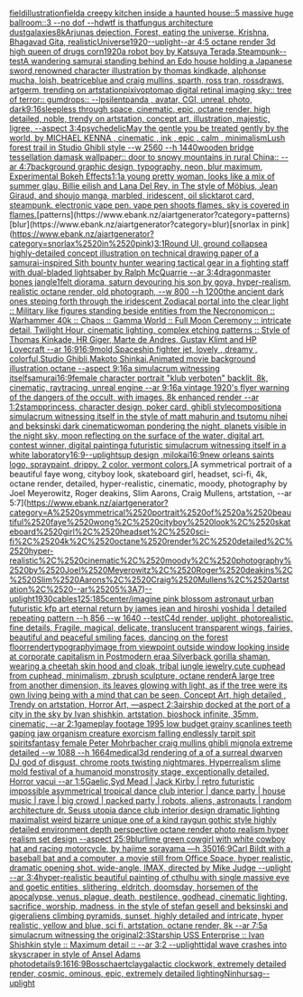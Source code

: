 [field](https://www.ebank.nz/aiartgenerator?category=field)[illustration](https://www.ebank.nz/aiartgenerator?category=illustration)[field](https://www.ebank.nz/aiartgenerator?category=field)[a creepy kitchen inside a haunted house::5 massive huge ballroom::3 --no dof --hd](https://www.ebank.nz/aiartgenerator?category=a%2520creepy%2520kitchen%2520inside%2520a%2520haunted%2520house%3A%3A5%2520massive%2520huge%2520ballroom%3A%3A3%2520--no%2520dof%2520--hd)[wtf is that](https://www.ebank.nz/aiartgenerator?category=wtf%2520is%2520that)[fungus architecture dust](https://www.ebank.nz/aiartgenerator?category=fungus%2520architecture%2520dust)[galaxies](https://www.ebank.nz/aiartgenerator?category=galaxies)[8k](https://www.ebank.nz/aiartgenerator?category=8k)[Arjunas dejection, Forest, eating the universe, Krishna, Bhagavad Gita, realistic](https://www.ebank.nz/aiartgenerator?category=Arjunas%2520dejection%2C%2520Forest%2C%2520eating%2520the%2520universe%2C%2520Krishna%2C%2520Bhagavad%2520Gita%2C%2520realistic)[Universe](https://www.ebank.nz/aiartgenerator?category=Universe)[1920](https://www.ebank.nz/aiartgenerator?category=1920)[--uplight](https://www.ebank.nz/aiartgenerator?category=--uplight)[--ar 4:5 octane render 3d high queen of drugs corn](https://www.ebank.nz/aiartgenerator?category=--ar%25204%3A5%2520octane%2520render%25203d%2520high%2520queen%2520of%2520drugs%2520corn)[1920](https://www.ebank.nz/aiartgenerator?category=1920)[a robot boy by Katsuya Terada,Steampunk](https://www.ebank.nz/aiartgenerator?category=a%2520robot%2520boy%2520by%2520Katsuya%2520Terada%2CSteampunk)[--test](https://www.ebank.nz/aiartgenerator?category=--test)[A wandering samurai standing behind an Edo house holding a Japanese sword,renowned character illustration by thomas kindkade, alphonse mucha, loish, beatriceblue and craig mullins, sparth, ross tran, rossdraws, artgerm, trending on artstation](https://www.ebank.nz/aiartgenerator?category=A%2520wandering%2520samurai%2520standing%2520behind%2520an%2520Edo%2520house%2520holding%2520a%2520Japanese%2520sword%2Crenowned%2520character%2520illustration%2520by%2520thomas%2520kindkade%2C%2520alphonse%2520mucha%2C%2520loish%2C%2520beatriceblue%2520and%2520craig%2520mullins%2C%2520sparth%2C%2520ross%2520tran%2C%2520rossdraws%2C%2520artgerm%2C%2520trending%2520on%2520artstation)[pixiv](https://www.ebank.nz/aiartgenerator?category=pixiv)[optomap digital retinal imaging sky:: tree of terror:: gumdrops::  --lp](https://www.ebank.nz/aiartgenerator?category=optomap%2520digital%2520retinal%2520imaging%2520sky%3A%3A%2520tree%2520of%2520terror%3A%3A%2520gumdrops%3A%3A%2520%2520--lp)[silent](https://www.ebank.nz/aiartgenerator?category=silent)[panda , avatar, CGI, unreal, photo, dark](https://www.ebank.nz/aiartgenerator?category=panda%2520%2C%2520avatar%2C%2520CGI%2C%2520unreal%2C%2520photo%2C%2520dark)[9:16](https://www.ebank.nz/aiartgenerator?category=9%3A16)[sleepless through space, cinematic, epic,  octane render, high detailed, noble, trendy on artstation, concept art, illustration, majestic, ligree, --aspect 3:4](https://www.ebank.nz/aiartgenerator?category=sleepless%2520through%2520space%2C%2520cinematic%2C%2520epic%2C%2520%2520octane%2520render%2C%2520high%2520detailed%2C%2520noble%2C%2520trendy%2520on%2520artstation%2C%2520concept%2520art%2C%2520illustration%2C%2520majestic%2C%2520ligree%2C%2520--aspect%25203%3A4)[psychedelic](https://www.ebank.nz/aiartgenerator?category=psychedelic)[May the gentle you be treated gently by the world, by MICHAEL KENNA , cinematic , ink , epic , calm , minimalism](https://www.ebank.nz/aiartgenerator?category=May%2520the%2520gentle%2520you%2520be%2520treated%2520gently%2520by%2520the%2520world%2C%2520by%2520MICHAEL%2520KENNA%2520%2C%2520cinematic%2520%2C%2520ink%2520%2C%2520epic%2520%2C%2520calm%2520%2C%2520minimalism)[Lush forest trail in Studio Ghibli style  --w 2560 --h 1440](https://www.ebank.nz/aiartgenerator?category=Lush%2520forest%2520trail%2520in%2520Studio%2520Ghibli%2520style%2520%2520--w%25202560%2520--h%25201440)[wooden bridge tessellation damask wallpaper:: door to snowy mountains in rural China:: --ar 4:7](https://www.ebank.nz/aiartgenerator?category=wooden%2520bridge%2520tessellation%2520damask%2520wallpaper%3A%3A%2520door%2520to%2520snowy%2520mountains%2520in%2520rural%2520China%3A%3A%2520--ar%25204%3A7)[background graphic design, typography, neon, blur maximum, Experimental Bokeh Effects](https://www.ebank.nz/aiartgenerator?category=background%2520graphic%2520design%2C%2520typography%2C%2520neon%2C%2520blur%2520maximum%2C%2520Experimental%2520Bokeh%2520Effects)[1:1](https://www.ebank.nz/aiartgenerator?category=1%3A1)[a young pretty woman, looks like a mix of summer glau, Billie eilish and Lana Del Rey, in The style of Möbius, Jean Giraud, and shoujo manga, marbled, iridescent, oil slick](https://www.ebank.nz/aiartgenerator?category=a%2520young%2520pretty%2520woman%2C%2520looks%2520like%2520a%2520mix%2520of%2520summer%2520glau%2C%2520Billie%2520eilish%2520and%2520Lana%2520Del%2520Rey%2C%2520in%2520The%2520style%2520of%2520M%C3%B6bius%2C%2520Jean%2520Giraud%2C%2520and%2520shoujo%2520manga%2C%2520marbled%2C%2520iridescent%2C%2520oil%2520slick)[tarot card, steampunk. electronic vape pen. vape pen shoots flames. sky is covered in flames.](https://www.ebank.nz/aiartgenerator?category=tarot%2520card%2C%2520steampunk.%2520electronic%2520vape%2520pen.%2520vape%2520pen%2520shoots%2520flames.%2520sky%2520is%2520covered%2520in%2520flames.)[patterns](https://www.ebank.nz/aiartgenerator?category=patterns)[blur](https://www.ebank.nz/aiartgenerator?category=blur)[snorlax in pink](https://www.ebank.nz/aiartgenerator?category=snorlax%2520in%2520pink)[3:1](https://www.ebank.nz/aiartgenerator?category=3%3A1)[Round UI, ground collapse](https://www.ebank.nz/aiartgenerator?category=Round%2520UI%2C%2520ground%2520collapse)[a highly-detailed concept illustration on technical drawing paper of a samurai-inspired Sith bounty hunter  wearing tactical gear in a fighting staff with dual-bladed lightsaber by Ralph McQuarrie --ar 3:4](https://www.ebank.nz/aiartgenerator?category=a%2520highly-detailed%2520concept%2520illustration%2520on%2520technical%2520drawing%2520paper%2520of%2520a%2520samurai-inspired%2520Sith%2520bounty%2520hunter%2520%2520wearing%2520tactical%2520gear%2520in%2520a%2520fighting%2520staff%2520with%2520dual-bladed%2520lightsaber%2520by%2520Ralph%2520McQuarrie%2520--ar%25203%3A4)[dragon](https://www.ebank.nz/aiartgenerator?category=dragon)[master bones jangle](https://www.ebank.nz/aiartgenerator?category=master%2520bones%2520jangle)[1](https://www.ebank.nz/aiartgenerator?category=1)[felt diorama, saturn devouring his son by goya, hyper-realism, realistic octane render, old photograph, --w 800 --h 1200](https://www.ebank.nz/aiartgenerator?category=felt%2520diorama%2C%2520saturn%2520devouring%2520his%2520son%2520by%2520goya%2C%2520hyper-realism%2C%2520realistic%2520octane%2520render%2C%2520old%2520photograph%2C%2520--w%2520800%2520--h%25201200)[the ancient dark ones steping forth through the iridescent Zodiacal portal into the clear light :: Military like figures standing beside entities from the Necronomicon :: Warhammer 40k :: Chaos :: Gamma World :: Full Moon Ceremony :: intricate detail, Twilight Hour, cinematic lighting, complex etching patterns :: Style of Thomas Kinkade, HR Giger, Marte de Andres, Gustav Klimt and HP Lovecraft --ar 16:9](https://www.ebank.nz/aiartgenerator?category=the%2520ancient%2520dark%2520ones%2520steping%2520forth%2520through%2520the%2520iridescent%2520Zodiacal%2520portal%2520into%2520the%2520clear%2520light%2520%3A%3A%2520Military%2520like%2520figures%2520standing%2520beside%2520entities%2520from%2520the%2520Necronomicon%2520%3A%3A%2520Warhammer%252040k%2520%3A%3A%2520Chaos%2520%3A%3A%2520Gamma%2520World%2520%3A%3A%2520Full%2520Moon%2520Ceremony%2520%3A%3A%2520intricate%2520detail%2C%2520Twilight%2520Hour%2C%2520cinematic%2520lighting%2C%2520complex%2520etching%2520patterns%2520%3A%3A%2520Style%2520of%2520Thomas%2520Kinkade%2C%2520HR%2520Giger%2C%2520Marte%2520de%2520Andres%2C%2520Gustav%2520Klimt%2520and%2520HP%2520Lovecraft%2520--ar%252016%3A9)[16:9](https://www.ebank.nz/aiartgenerator?category=16%3A9)[mold,](https://www.ebank.nz/aiartgenerator?category=mold%2C)[Spaceship fighter jet, lovely , dreamy , colorful,Studio Ghibli,Makoto Shinkai,Animated movie background illustration,octane --aspect 9:16](https://www.ebank.nz/aiartgenerator?category=Spaceship%2520fighter%2520jet%2C%2520lovely%2520%2C%2520dreamy%2520%2C%2520colorful%2CStudio%2520Ghibli%2CMakoto%2520Shinkai%2CAnimated%2520movie%2520background%2520illustration%2Coctane%2520--aspect%25209%3A16)[a simulacrum witnessing itself](https://www.ebank.nz/aiartgenerator?category=a%2520simulacrum%2520witnessing%2520itself)[samurai](https://www.ebank.nz/aiartgenerator?category=samurai)[16:9](https://www.ebank.nz/aiartgenerator?category=16%3A9)[female character portrait "klub verboten" backlit, 8k, cinematic, raytracing, unreal engine --ar 9:16](https://www.ebank.nz/aiartgenerator?category=female%2520character%2520portrait%2520%22klub%2520verboten%22%2520backlit%2C%25208k%2C%2520cinematic%2C%2520raytracing%2C%2520unreal%2520engine%2520--ar%25209%3A16)[a vintage 1920's flyer warning of the dangers of the occult, with images, 8k enhanced render --ar 1:2](https://www.ebank.nz/aiartgenerator?category=a%2520vintage%25201920%27s%2520flyer%2520warning%2520of%2520the%2520dangers%2520of%2520the%2520occult%2C%2520with%2520images%2C%25208k%2520enhanced%2520render%2520--ar%25201%3A2)[stamp](https://www.ebank.nz/aiartgenerator?category=stamp)[princess, character design, poker card, ghibli style](https://www.ebank.nz/aiartgenerator?category=princess%2C%2520character%2520design%2C%2520poker%2520card%2C%2520ghibli%2520style)[composition](https://www.ebank.nz/aiartgenerator?category=composition)[a simulacrum witnessing itself in the style of matt mahurin and tsutomu nihei and beksinski dark cinematic](https://www.ebank.nz/aiartgenerator?category=a%2520simulacrum%2520witnessing%2520itself%2520in%2520the%2520style%2520of%2520matt%2520mahurin%2520and%2520tsutomu%2520nihei%2520and%2520beksinski%2520dark%2520cinematic)[woman pondering the night, planets visible in the night sky, moon reflecting on the surface of the water, digital art, contest winner, digital painting](https://www.ebank.nz/aiartgenerator?category=woman%2520pondering%2520the%2520night%2C%2520planets%2520visible%2520in%2520the%2520night%2520sky%2C%2520moon%2520reflecting%2520on%2520the%2520surface%2520of%2520the%2520water%2C%2520digital%2520art%2C%2520contest%2520winner%2C%2520digital%2520painting)[a futuristic simulacrum witnessing itself in a white laboratory](https://www.ebank.nz/aiartgenerator?category=a%2520futuristic%2520simulacrum%2520witnessing%2520itself%2520in%2520a%2520white%2520laboratory)[16:9](https://www.ebank.nz/aiartgenerator?category=16%3A9)[--uplight](https://www.ebank.nz/aiartgenerator?category=--uplight)[sup design ,milokai](https://www.ebank.nz/aiartgenerator?category=sup%2520design%2520%2Cmilokai)[16:9](https://www.ebank.nz/aiartgenerator?category=16%3A9)[new orleans saints logo, spraypaint, drippy. 2 color. vermont colors.](https://www.ebank.nz/aiartgenerator?category=new%2520orleans%2520saints%2520logo%2C%2520spraypaint%2C%2520drippy.%25202%2520color.%2520vermont%2520colors.)[A symmetrical portrait of a beautiful faye wong, cityboy look, skateboard girl, headset, sci-fi, 4k, octane render, detailed, hyper-realistic, cinematic, moody, photography by Joel Meyerowitz, Roger deakins, Slim Aarons, Craig Mullens, artstation, --ar 5:7](https://www.ebank.nz/aiartgenerator?category=A%2520symmetrical%2520portrait%2520of%2520a%2520beautiful%2520faye%2520wong%2C%2520cityboy%2520look%2C%2520skateboard%2520girl%2C%2520headset%2C%2520sci-fi%2C%25204k%2C%2520octane%2520render%2C%2520detailed%2C%2520hyper-realistic%2C%2520cinematic%2C%2520moody%2C%2520photography%2520by%2520Joel%2520Meyerowitz%2C%2520Roger%2520deakins%2C%2520Slim%2520Aarons%2C%2520Craig%2520Mullens%2C%2520artstation%2C%2520--ar%25205%3A7)[--uplight](https://www.ebank.nz/aiartgenerator?category=--uplight)[1930](https://www.ebank.nz/aiartgenerator?category=1930)[cables](https://www.ebank.nz/aiartgenerator?category=cables)[125:185](https://www.ebank.nz/aiartgenerator?category=125%3A185)[center](https://www.ebank.nz/aiartgenerator?category=center)[/imagine pink blossom astronaut urban futuristic kfp art eternal return by james jean and hiroshi yoshida | detailed repeating pattern --h 856 --w 1640 --test](https://www.ebank.nz/aiartgenerator?category=/imagine%2520pink%2520blossom%2520astronaut%2520urban%2520futuristic%2520kfp%2520art%2520eternal%2520return%2520by%2520james%2520jean%2520and%2520hiroshi%2520yoshida%2520%7C%2520detailed%2520repeating%2520pattern%2520--h%2520856%2520--w%25201640%2520--test)[C4d render, uplight, photorealistic, fine details, Fragile, magical, delicate, translucent transparent wings, fairies, beautiful and peaceful smiling faces, dancing on the forest floor](https://www.ebank.nz/aiartgenerator?category=C4d%2520render%2C%2520uplight%2C%2520photorealistic%2C%2520fine%2520details%2C%2520Fragile%2C%2520magical%2C%2520delicate%2C%2520translucent%2520transparent%2520wings%2C%2520fairies%2C%2520beautiful%2520and%2520peaceful%2520smiling%2520faces%2C%2520dancing%2520on%2520the%2520forest%2520floor)[render](https://www.ebank.nz/aiartgenerator?category=render)[typography](https://www.ebank.nz/aiartgenerator?category=typography)[image from viewpoint outside window looking inside at corporate capitalism in Postmodern era](https://www.ebank.nz/aiartgenerator?category=image%2520from%2520viewpoint%2520outside%2520window%2520looking%2520inside%2520at%2520corporate%2520capitalism%2520in%2520Postmodern%2520era)[a Silverback gorilla shaman, wearing a cheetah skin hood and cloak, tribal jungle jewelry,](https://www.ebank.nz/aiartgenerator?category=a%2520Silverback%2520gorilla%2520shaman%2C%2520wearing%2520a%2520cheetah%2520skin%2520hood%2520and%2520cloak%2C%2520tribal%2520jungle%2520jewelry%2C)[cute cuphead from cuphead, minimalism, zbrush sculpture, octane render](https://www.ebank.nz/aiartgenerator?category=cute%2520cuphead%2520from%2520cuphead%2C%2520minimalism%2C%2520zbrush%2520sculpture%2C%2520octane%2520render)[A large tree from another dimension, its leaves glowing with light, as if the tree were its own living being with a mind that can be seen, Concept Art, high detailed , Trendy on artstation, Horror Art, —aspect 2:3](https://www.ebank.nz/aiartgenerator?category=A%2520large%2520tree%2520from%2520another%2520dimension%2C%2520its%2520leaves%2520glowing%2520with%2520light%2C%2520as%2520if%2520the%2520tree%2520were%2520its%2520own%2520living%2520being%2520with%2520a%2520mind%2520that%2520can%2520be%2520seen%2C%2520Concept%2520Art%2C%2520high%2520detailed%2520%2C%2520Trendy%2520on%2520artstation%2C%2520Horror%2520Art%2C%2520%E2%80%94aspect%25202%3A3)[airship docked at the port of a city in the sky by Ivan shishkin, artstation, bioshock infinite, 35mm, cinematic, --ar 2:1](https://www.ebank.nz/aiartgenerator?category=airship%2520docked%2520at%2520the%2520port%2520of%2520a%2520city%2520in%2520the%2520sky%2520by%2520Ivan%2520shishkin%2C%2520artstation%2C%2520bioshock%2520infinite%2C%252035mm%2C%2520cinematic%2C%2520--ar%25202%3A1)[gameplay footage 1995 low budget grainy scanlines teeth gaping jaw organism creature exorcism falling endlessly tarpit spit spirits](https://www.ebank.nz/aiartgenerator?category=gameplay%2520footage%25201995%2520low%2520budget%2520grainy%2520scanlines%2520teeth%2520gaping%2520jaw%2520organism%2520creature%2520exorcism%2520falling%2520endlessly%2520tarpit%2520spit%2520spirits)[fantasy female Peter Mohrbacher craig mullins ghibli mignola extreme detailed --w 1088 --h 1664](https://www.ebank.nz/aiartgenerator?category=fantasy%2520female%2520Peter%2520Mohrbacher%2520craig%2520mullins%2520ghibli%2520mignola%2520extreme%2520detailed%2520--w%25201088%2520--h%25201664)[medical](https://www.ebank.nz/aiartgenerator?category=medical)[3d rendering of a of a surreal dwarven DJ god of disgust, chrome roots twisting nightmares, Hyperrealism slime mold festival of a humanoid monstrosity stage, exceptionally detailed, Horror vacui --ar 1:5](https://www.ebank.nz/aiartgenerator?category=3d%2520rendering%2520of%2520a%2520of%2520a%2520surreal%2520dwarven%2520DJ%2520god%2520of%2520disgust%2C%2520chrome%2520roots%2520twisting%2520nightmares%2C%2520Hyperrealism%2520slime%2520mold%2520festival%2520of%2520a%2520humanoid%2520monstrosity%2520stage%2C%2520exceptionally%2520detailed%2C%2520Horror%2520vacui%2520--ar%25201%3A5)[Gaelic,](https://www.ebank.nz/aiartgenerator?category=Gaelic%2C)[Syd Mead | Jack Kirby | retro futuristic impossible asymmetrical tropical dance club interior | dance party | house music | rave | big crowd | packed party |  robots, aliens, astronauts | random architecture dr. Seuss utopia dance club interior design dramatic lighting maximalist weird bizarre unique one of a kind raygun gothic style highly detailed environment depth perspective octane render photo realism hyper realism set design --aspect 25:9](https://www.ebank.nz/aiartgenerator?category=Syd%2520Mead%2520%7C%2520Jack%2520Kirby%2520%7C%2520retro%2520futuristic%2520impossible%2520asymmetrical%2520tropical%2520dance%2520club%2520interior%2520%7C%2520dance%2520party%2520%7C%2520house%2520music%2520%7C%2520rave%2520%7C%2520big%2520crowd%2520%7C%2520packed%2520party%2520%7C%2520%2520robots%2C%2520aliens%2C%2520astronauts%2520%7C%2520random%2520architecture%2520dr.%2520Seuss%2520utopia%2520dance%2520club%2520interior%2520design%2520dramatic%2520lighting%2520maximalist%2520weird%2520bizarre%2520unique%2520one%2520of%2520a%2520kind%2520raygun%2520gothic%2520style%2520highly%2520detailed%2520environment%2520depth%2520perspective%2520octane%2520render%2520photo%2520realism%2520hyper%2520realism%2520set%2520design%2520--aspect%252025%3A9)[blur](https://www.ebank.nz/aiartgenerator?category=blur)[lime green cowgirl with white cowboy hat and racing motorcycle, by hajime sorayama —h 350](https://www.ebank.nz/aiartgenerator?category=lime%2520green%2520cowgirl%2520with%2520white%2520cowboy%2520hat%2520and%2520racing%2520motorcycle%2C%2520by%2520hajime%2520sorayama%2520%E2%80%94h%2520350)[16:9](https://www.ebank.nz/aiartgenerator?category=16%3A9)[Carl Bildt with a baseball bat and a computer, a movie still from Office Space, hyper realistic, dramatic opening shot, wide-angle, IMAX, directed by Mike Judge --uplight --ar 3:4](https://www.ebank.nz/aiartgenerator?category=Carl%2520Bildt%2520with%2520a%2520baseball%2520bat%2520and%2520a%2520computer%2C%2520a%2520movie%2520still%2520from%2520Office%2520Space%2C%2520hyper%2520realistic%2C%2520dramatic%2520opening%2520shot%2C%2520wide-angle%2C%2520IMAX%2C%2520directed%2520by%2520Mike%2520Judge%2520--uplight%2520--ar%25203%3A4)[hyper-realistic beautiful painting of  cthulhu with single massive eye and goetic entities, slithering, eldritch, doomsday, horsemen of the apocalypse, venus, plague, death, pestilence, godhead, cinematic lighting, sacrifice, worship, madness, in the style of stefan gesell and beksinski and giger](https://www.ebank.nz/aiartgenerator?category=hyper-realistic%2520beautiful%2520painting%2520of%2520%2520cthulhu%2520with%2520single%2520massive%2520eye%2520and%2520goetic%2520entities%2C%2520slithering%2C%2520eldritch%2C%2520doomsday%2C%2520horsemen%2520of%2520the%2520apocalypse%2C%2520venus%2C%2520plague%2C%2520death%2C%2520pestilence%2C%2520godhead%2C%2520cinematic%2520lighting%2C%2520sacrifice%2C%2520worship%2C%2520madness%2C%2520in%2520the%2520style%2520of%2520stefan%2520gesell%2520and%2520beksinski%2520and%2520giger)[aliens climbing pyramids, sunset, highly detailed and intricate, hyper realistic, yellow and blue, sci fi, artstation, octane render, 8k --ar 7:5](https://www.ebank.nz/aiartgenerator?category=aliens%2520climbing%2520pyramids%2C%2520sunset%2C%2520highly%2520detailed%2520and%2520intricate%2C%2520hyper%2520realistic%2C%2520yellow%2520and%2520blue%2C%2520sci%2520fi%2C%2520artstation%2C%2520octane%2520render%2C%25208k%2520--ar%25207%3A5)[a simulacrum witnessing the original](https://www.ebank.nz/aiartgenerator?category=a%2520simulacrum%2520witnessing%2520the%2520original)[2:3](https://www.ebank.nz/aiartgenerator?category=2%3A3)[Starship USS Enterprise :: Ivan Shishkin style :: Maximum detail :: --ar 3:2 --uplight](https://www.ebank.nz/aiartgenerator?category=Starship%2520USS%2520Enterprise%2520%3A%3A%2520Ivan%2520Shishkin%2520style%2520%3A%3A%2520Maximum%2520detail%2520%3A%3A%2520--ar%25203%3A2%2520--uplight)[tidal wave crashes into skyscraper in style of Ansel Adams photo](https://www.ebank.nz/aiartgenerator?category=tidal%2520wave%2520crashes%2520into%2520skyscraper%2520in%2520style%2520of%2520Ansel%2520Adams%2520photo)[details](https://www.ebank.nz/aiartgenerator?category=details)[9:16](https://www.ebank.nz/aiartgenerator?category=9%3A16)[16:9](https://www.ebank.nz/aiartgenerator?category=16%3A9)[Bosschaert](https://www.ebank.nz/aiartgenerator?category=Bosschaert)[clay](https://www.ebank.nz/aiartgenerator?category=clay)[galactic clockwork, extremely detailed render, cosmic, ominous, epic, extremely detailed lighting](https://www.ebank.nz/aiartgenerator?category=galactic%2520clockwork%2C%2520extremely%2520detailed%2520render%2C%2520cosmic%2C%2520ominous%2C%2520epic%2C%2520extremely%2520detailed%2520lighting)[Ninhursag](https://www.ebank.nz/aiartgenerator?category=Ninhursag)[--uplight](https://www.ebank.nz/aiartgenerator?category=--uplight)